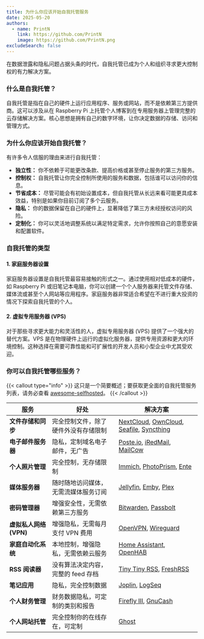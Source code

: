 ```yaml
---
title: 为什么你应该开始自我托管服务
date: 2025-05-20
authors:
  - name: PrintN
    link: https://github.com/PrintN
    image: https://github.com/PrintN.png
excludeSearch: false
---
```

在数据泄露和隐私问题占据头条的时代，自我托管已成为个人和组织寻求更大控制权的有力解决方案。

### 什么是自我托管？
自我托管是指在自己的硬件上运行应用程序、服务或网站，而不是依赖第三方提供商。这可以涉及从在 Raspberry Pi 上托管个人博客到在专用服务器上管理完整的云存储解决方案。核心思想是拥有自己的数字环境，让你决定数据的存储、访问和管理方式。

### 为什么你应该开始自我托管？
有许多令人信服的理由来进行自我托管：
- **独立性：** 你不依赖于可能更改条款、提高价格或甚至停止服务的第三方服务。
- **控制权：** 自我托管让你完全控制所使用的服务和数据，包括谁可以访问你的信息。
- **节省成本：** 尽管可能会有初始设置成本，但自我托管从长远来看可能更具成本效益，特别是如果你目前订阅了多个云服务。
- **隐私：** 你的数据保留在自己的硬件上，显著降低了第三方未经授权访问的风险。
- **定制化：** 你可以灵活地调整系统以满足特定需求，允许你按照自己的意愿安装和配置软件。

### 自我托管的类型
#### 1. 家庭服务器设置
家庭服务器设置是自我托管最容易接触的形式之一。通过使用相对低成本的硬件，如 Raspberry Pi 或旧笔记本电脑，你可以创建一个个人服务器来托管文件存储、媒体流或甚至个人网站等应用程序。家庭服务器非常适合希望在不进行重大投资的情况下探索自我托管的个人。

#### 2. 虚拟专用服务器 (VPS)
对于那些寻求更大能力和灵活性的人，虚拟专用服务器 (VPS) 提供了一个强大的替代方案。VPS 是在物理硬件上运行的虚拟化服务器，提供专用资源和更大的环境控制。这种选择在需要可靠性能和可扩展性的开发人员和小型企业中尤其受欢迎。

### 你可以自我托管哪些服务？
{{< callout type="info" >}}
  这只是一个简要概述；要获取更全面的自我托管服务列表，请务必查看 [awesome-selfhosted](https://awesome-selfhosted.net/)。
{{< /callout >}}

| **服务**                     | **好处**                                           | **解决方案**                          |
|---------------------------------|-------------------------------------------------------|-----------------------------------------------|
| **文件存储和同步** | 完全控制文件，除了硬件外没有存储限制 | [NextCloud](https://nextcloud.com/), [OwnCloud](https://owncloud.com/), [Seafile](https://www.seafile.com/), [Syncthing](https://syncthing.net/) |
| **电子邮件服务器**                | 隐私，定制域名电子邮件，无广告                 | [Poste.io](https://poste.io/), [iRedMail](https://www.iredmail.org/), [MailCow](https://mailcow.email/)          |
| **个人照片管理**   | 完全控制，无存储限制                        | [Immich](https://immich.app/), [PhotoPrism](https://photoprism.app/), [Ente](https://github.com/SwissDataScienceCenter/ente)             |
| **媒体服务器**                | 随时随地访问媒体，无需流媒体服务订阅 | [Jellyfin](https://jellyfin.org/), [Emby](https://emby.media/), [Plex](https://www.plex.tv/)                 |
| **密码管理器**            | 增强安全性，无需依赖第三方服务 | [Bitwarden](https://bitwarden.com/), [Passbolt](https://www.passbolt.com/)                  |
| **虚拟私人网络 (VPN)** | 增强隐私，无需每月支付 VPN 费用                  | [OpenVPN](https://openvpn.net/), [Wireguard](https://www.wireguard.com/)                   |
| **家庭自动化系统**     | 本地控制，增强隐私，无需依赖云服务 | [Home Assistant](https://www.home-assistant.io/), [OpenHAB](https://www.openhab.org/)              |
| **RSS 阅读器**             | 没有算法决定内容，完整的 feed 存档 | [Tiny Tiny RSS](https://tt-rss.org/), [FreshRSS](https://freshrss.org/)              |
| **笔记应用**    | 隐私，完全控制数据                        | [Joplin](https://joplinapp.org/), [LogSeq](https://logseq.com/)                      |
| **个人财务管理** | 财务数据隐私，可定制的类别和报告 | [Firefly III](https://firefly-iii.org/), [GnuCash](https://www.gnucash.org/)                 |
| **个人网站托管**    | 完全控制你的在线存在，可定制 | [Ghost](https://ghost.org/)                    |